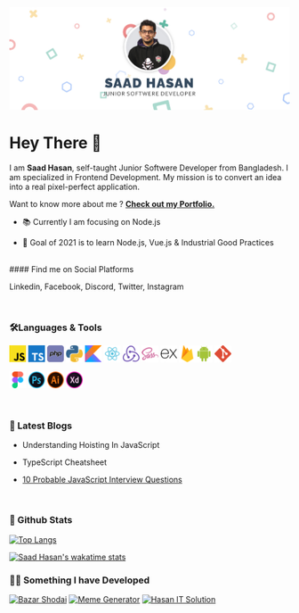 <img title="" src="https://raw.githubusercontent.com/saadh393/saadh393/main/images/header.jpg" alt="Saad Hasan's Github Banner" >

# Hey There 👋

I am **Saad Hasan**, self-taught Junior Softwere Developer from Bangladesh. I am specialized in Frontend Development. My mission is to convert an idea into a real pixel-perfect application. 

Want to know more about me ? [**Check out my Portfolio.**](https://saadh393.github.io/)



- 📚 Currently I am focusing on Node.js

- 🎯 Goal of 2021 is to learn Node.js, Vue.js & Industrial Good Practices

<br/>
#### Find me on Social Platforms

Linkedin, Facebook, Discord, Twitter, Instagram



<br/>

### 🛠Languages & Tools

<img title="" src="https://raw.githubusercontent.com/saadh393/saadh393/main/images/javascript%20(2).png" alt="javascript (2).png" width="30" data-align="inline"> <img title="" src="https://raw.githubusercontent.com/saadh393/saadh393/main/images/typescript.png" alt="typescript.png" width="30" data-align="inline"> <img src="https://raw.githubusercontent.com/saadh393/saadh393/main/images/php.png" title="" alt="php.png" width="30"> <img src="https://raw.githubusercontent.com/saadh393/saadh393/main/images/python.png" title="" alt="python.png" width="30"> <img title="" src="https://raw.githubusercontent.com/saadh393/saadh393/main/images/kotlin.png" alt="kotlin.png" width="30"> <img title="" src="https://raw.githubusercontent.com/saadh393/saadh393/main/images/react.png" alt="react.png" data-align="inline" width="30"> <img src="https://raw.githubusercontent.com/saadh393/saadh393/main/images/redux.png" title="" alt="redux.png" width="30">  <img src="https://raw.githubusercontent.com/saadh393/saadh393/main/images/sass.png" title="" alt="sass.png" width="30">  <img src="https://raw.githubusercontent.com/saadh393/saadh393/main/images/express.png" title="" alt="express.png" width="30"> <img src="https://raw.githubusercontent.com/saadh393/saadh393/main/images/firebase.png" title="" alt="firebase.png" width="30"><img src="https://raw.githubusercontent.com/saadh393/saadh393/main/images/android.png" title="" alt="android.png" width="30"> <img src="https://raw.githubusercontent.com/saadh393/saadh393/main/images/git.png" title="" alt="git.png" width="30">

<img src="https://raw.githubusercontent.com/saadh393/saadh393/main/images/figma.png" title="" alt="figma.png" width="30"> <img src="https://raw.githubusercontent.com/saadh393/saadh393/main/images/photoshop%20(1).png" title="" alt="photoshop (1).png" width="30">  <img title="" src="https://raw.githubusercontent.com/saadh393/saadh393/main/images/illustrator.png" alt="illustrator.png" width="30">  <img src="https://raw.githubusercontent.com/saadh393/saadh393/main/images/xd.png" title="" alt="xd.png" width="30">



<br/>

### 📝 Latest Blogs

- Understanding Hoisting In JavaScript

- TypeScript Cheatsheet

- [10 Probable JavaScript Interview Questions](https://saadh393.medium.com/10-probable-javascript-questions-c7d093b37aa1)


<br/>


<!--
**saadh393/saadh393** is a ✨ _special_ ✨ repository because its `README.md` (this file) appears on your GitHub profile.

Here are some ideas to get you started:

- 🔭 I’m currently working on ...
- 🌱 I’m currently learning ...
- 👯 I’m looking to collaborate on ...
- 🤔 I’m looking for help with ...
- 💬 Ask me about ...
- 📫 How to reach me: ...
- 😄 Pronouns: ...
- ⚡ Fun fact: ...
-->

### 🌟 Github Stats

[![Top Langs](https://github-readme-stats.vercel.app/api/top-langs/?username=saadh393&layout=compact&langs_count=10)](https://github.com/saadh393) 

[![Saad Hasan's wakatime stats](https://github-readme-stats.vercel.app/api/wakatime?username=saadh393&layout=compact)](https://github.com/saadh393/github-readme-stats)

### 👩‍💻 Something I have Developed
[![Bazar Shodai](https://github-readme-stats.vercel.app/api/pin/?username=saadh393&repo=bazar-sodai-client)](https://github.com/saadh393/bazar-sodai-client) [![Meme Generator](https://github-readme-stats.vercel.app/api/pin/?username=Meme-Gen&repo=bazar-sodai-client)](https://github.com/saadh393/Meme-Gen) [![Hasan IT Solution](https://github-readme-stats.vercel.app/api/pin/?username=saadh393&repo=hasan-it-solution)](https://github.com/saadh393/hasan-it-solution)
